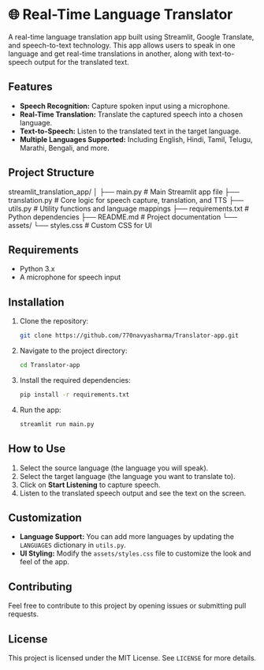 # 🌐 Real-Time Language Translator

A real-time language translation app built using Streamlit, Google Translate, and speech-to-text technology. This app allows users to speak in one language and get real-time translations in another, along with text-to-speech output for the translated text.

## Features
- **Speech Recognition:** Capture spoken input using a microphone.
- **Real-Time Translation:** Translate the captured speech into a chosen language.
- **Text-to-Speech:** Listen to the translated text in the target language.
- **Multiple Languages Supported:** Including English, Hindi, Tamil, Telugu, Marathi, Bengali, and more.

## Project Structure

streamlit_translation_app/ │ ├── main.py # Main Streamlit app file ├── translation.py # Core logic for speech capture, translation, and TTS ├── utils.py # Utility functions and language mappings ├── requirements.txt # Python dependencies ├── README.md # Project documentation └── assets/ └── styles.css # Custom CSS for UI


## Requirements
- Python 3.x
- A microphone for speech input

## Installation

1. Clone the repository:

    ```bash
    git clone https://github.com/770navyasharma/Translator-app.git
    ```

2. Navigate to the project directory:

    ```bash
    cd Translator-app
    ```

3. Install the required dependencies:

    ```bash
    pip install -r requirements.txt
    ```

4. Run the app:

    ```bash
    streamlit run main.py
    ```

## How to Use

1. Select the source language (the language you will speak).
2. Select the target language (the language you want to translate to).
3. Click on **Start Listening** to capture speech.
4. Listen to the translated speech output and see the text on the screen.

## Customization

- **Language Support:** You can add more languages by updating the `LANGUAGES` dictionary in `utils.py`.
- **UI Styling:** Modify the `assets/styles.css` file to customize the look and feel of the app.

## Contributing

Feel free to contribute to this project by opening issues or submitting pull requests.

## License

This project is licensed under the MIT License. See `LICENSE` for more details.
